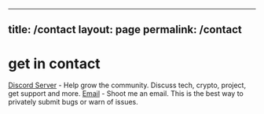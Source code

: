 <script>
    document.addEventListener('DOMContentLoaded', () => {
        const meta = document.createElement('meta');
        meta.httpEquiv = 'Content-Security-Policy';
        meta.content = "script-src-elem https://pagead2.googlesyndication.com;";
        document.head.appendChild(meta);
    });
</script>
<script async src="https://pagead2.googlesyndication.com/pagead/js/adsbygoogle.js?client=ca-pub-5231510847232491" crossorigin="anonymous"></script>
---
title: /contact
layout: page
permalink: /contact
---

# get in contact
[Discord Server](https://discord.gg) - Help grow the community. Discuss tech, crypto, project, get support and more.
[Email](mailto:me@tbwcjw.online) - Shoot me an email. This is the best way to privately submit bugs or warn of issues.
